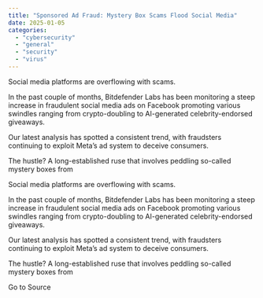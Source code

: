 ```yaml
---
title: "Sponsored Ad Fraud: Mystery Box Scams Flood Social Media"
date: 2025-01-05
categories: 
  - "cybersecurity"
  - "general"
  - "security"
  - "virus"
---
```


Social media platforms are overflowing with scams.

In the past couple of months, Bitdefender Labs has been monitoring a steep increase in fraudulent social media ads on Facebook promoting various swindles ranging from crypto-doubling to AI-generated celebrity-endorsed giveaways.

Our latest analysis has spotted a consistent trend, with fraudsters continuing to exploit Meta’s ad system to deceive consumers.

The hustle? A long-established ruse that involves peddling so-called mystery boxes from

Social media platforms are overflowing with scams.

In the past couple of months, Bitdefender Labs has been monitoring a steep increase in fraudulent social media ads on Facebook promoting various swindles ranging from crypto-doubling to AI-generated celebrity-endorsed giveaways.

Our latest analysis has spotted a consistent trend, with fraudsters continuing to exploit Meta’s ad system to deceive consumers.

The hustle? A long-established ruse that involves peddling so-called mystery boxes from

Go to Source
